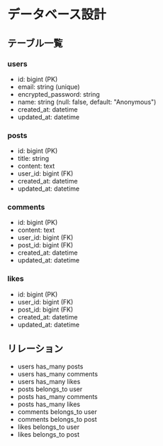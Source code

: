 # データベース設計

## テーブル一覧

### users
- id: bigint (PK)
- email: string (unique)
- encrypted_password: string
- name: string (null: false, default: "Anonymous")
- created_at: datetime
- updated_at: datetime

### posts
- id: bigint (PK)
- title: string
- content: text
- user_id: bigint (FK)
- created_at: datetime
- updated_at: datetime

### comments
- id: bigint (PK)
- content: text
- user_id: bigint (FK)
- post_id: bigint (FK)
- created_at: datetime
- updated_at: datetime

### likes
- id: bigint (PK)
- user_id: bigint (FK)
- post_id: bigint (FK)
- created_at: datetime
- updated_at: datetime

## リレーション
- users has_many posts
- users has_many comments
- users has_many likes
- posts belongs_to user
- posts has_many comments
- posts has_many likes
- comments belongs_to user
- comments belongs_to post
- likes belongs_to user
- likes belongs_to post 